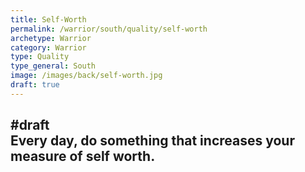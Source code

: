 ```yaml
---
title: Self-Worth
permalink: /warrior/south/quality/self-worth
archetype: Warrior
category: Warrior
type: Quality
type_general: South
image: /images/back/self-worth.jpg
draft: true
---
```

#draft   
Every day, do something that increases your measure of self worth. 
---
